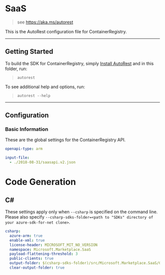 # SaaS

> see https://aka.ms/autorest

This is the AutoRest configuration file for ContainerRegistry.

---

## Getting Started

To build the SDK for ContainerRegistry, simply [Install AutoRest](https://aka.ms/autorest/install) and in this folder, run:

> `autorest`

To see additional help and options, run:

> `autorest --help`

---

## Configuration

### Basic Information

These are the global settings for the ContainerRegistry API.

``` yaml
openapi-type: arm
```

```yaml
input-file:
  - ./2018-08-31/saasapi.v2.json
```

# Code Generation

## C#

These settings apply only when `--csharp` is specified on the command line.
Please also specify `--csharp-sdks-folder=<path to "SDKs" directory of your azure-sdk-for-net clone>`.

``` yaml $(csharp)
csharp:
  azure-arm: true
  enable-xml: true
  license-header: MICROSOFT_MIT_NO_VERSION
  namespace: Microsoft.Marketplace.SaaS
  payload-flattening-threshold: 3
  public-clients: true
  output-folder: $(csharp-sdks-folder)/src/Microsoft.Marketplace.SaaS/Generated
  clear-output-folder: true
```
